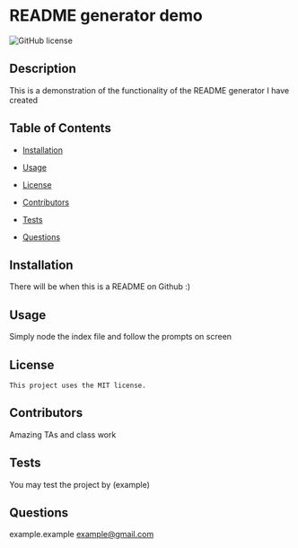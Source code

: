 # README generator demo
  ![GitHub license](https://img.shields.io/badge/license-MIT-blue.svg)
  ## Description
  This is a demonstration of the functionality of the README generator I have created

  ## Table of Contents

  
* [Installation](#installation)

  
* [Usage](#usage)

  
* [License](#license)

  
* [Contributors](#contributors)

  
* [Tests](#tests)

  
* [Questions](#questions)


  
## Installation
  There will be when this is a README on Github :)

  ## Usage 
  Simply node the index file and follow the prompts on screen
  
  ## License
    This project uses the MIT license.

  ## Contributors
  Amazing TAs and class work

  ## Tests
  You may test the project by (example)

  ## Questions
  example.example
  example@gmail.com
